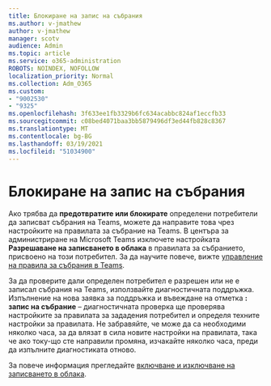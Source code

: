 ```yaml
---
title: Блокиране на запис на събрания
ms.author: v-jmathew
author: v-jmathew
manager: scotv
audience: Admin
ms.topic: article
ms.service: o365-administration
ROBOTS: NOINDEX, NOFOLLOW
localization_priority: Normal
ms.collection: Adm_O365
ms.custom:
- "9002530"
- "9325"
ms.openlocfilehash: 3f633ee1fb3329b6fc634acabbc824af1eccfb33
ms.sourcegitcommit: c08bed4071baa3bb5879496df3ed44fb828c8367
ms.translationtype: MT
ms.contentlocale: bg-BG
ms.lasthandoff: 03/19/2021
ms.locfileid: "51034900"
---
```

# <a name="block-user-from-recording-meetings"></a>Блокиране на запис на събрания

Ако трябва да **предотвратите или блокирате** определени потребители да записват събрания на Teams, можете да направите това чрез настройките на правилата за събрание на Teams. В центъра за администриране на Microsoft Teams изключете настройката **Разрешаване на записването в облака** в правилата за събранието, присвоено на този потребител. За да научите повече, вижте [управление на правила за събрания в Teams](https://docs.microsoft.com/microsoftteams/meeting-policies-in-teams#allow-cloud-recording).

За да проверите дали определен потребител е разрешен или не е записал събрания на Teams, използвайте диагностичната поддръжка. Изпълнение на нова заявка за поддръжка и въвеждане на отметка **: запис на събрание** – диагностичната проверка ще проверява настройките за правилата за зададения потребител и определя техните настройки за правилата. Не забравяйте, че може да са необходими няколко часа, за да влязат в сила новите настройки на правилата, така че ако току-що сте направили промяна, изчакайте няколко часа, преди да изпълните диагностиката отново.

За повече информация прегледайте [включване и изключване на записването в облака](https://docs.microsoft.com/microsoftteams/cloud-recording#turn-on-or-turn-off-cloud-recording).
